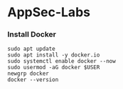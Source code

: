 # AppSec-Labs

### Install Docker

```
sudo apt update
sudo apt install -y docker.io
sudo systemctl enable docker --now
sudo usermod -aG docker $USER
newgrp docker
docker --version
```
